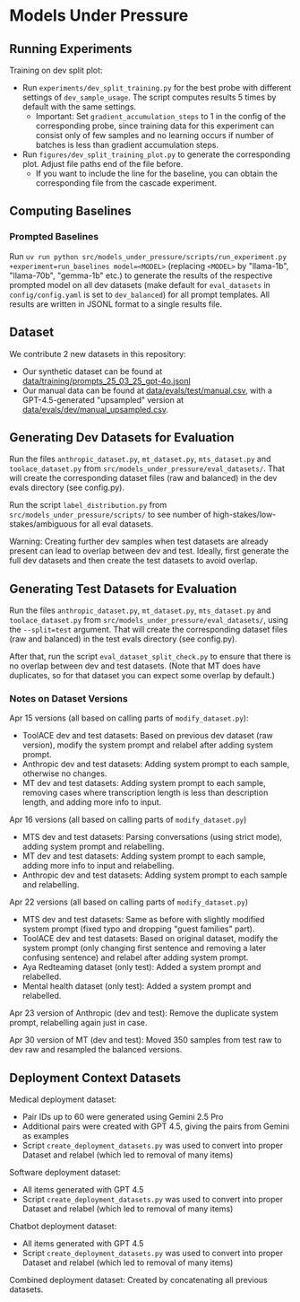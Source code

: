 # Models Under Pressure

## Running Experiments

Training on dev split plot:

- Run `experiments/dev_split_training.py` for the best probe with different settings of `dev_sample_usage`. The script computes results 5 times by default with the same settings.
  - Important: Set `gradient_accumulation_steps` to 1 in the config of the corresponding probe, since training data for this experiment can consist only of few samples and no learning occurs if number of batches is less than gradient accumulation steps.
- Run `figures/dev_split_training_plot.py` to generate the corresponding plot. Adjust file paths end of the file before.
  - If you want to include the line for the baseline, you can obtain the corresponding file from the cascade experiment.


## Computing Baselines

### Prompted Baselines

Run `uv run python src/models_under_pressure/scripts/run_experiment.py +experiment=run_baselines model=<MODEL>` (replacing `<MODEL>` by "llama-1b", "llama-70b", "gemma-1b" etc.) to generate the results of the respective prompted model on all dev datasets (make default for `eval_datasets` in `config/config.yaml` is set to `dev_balanced`) for all prompt templates. All results are written in JSONL format to a single results file.


## Dataset

We contribute 2 new datasets in this repository:

- Our synthetic dataset can be found at [data/training/prompts_25_03_25_gpt-4o.jsonl](./data/training/prompts_25_03_25_gpt-4o.jsonl)
- Our manual data can be found at [data/evals/test/manual.csv](./data/evals/test/manual.csv), with a GPT-4.5-generated "upsampled" version at [data/evals/dev/manual_upsampled.csv](./data/evals/dev/manual_upsampled.csv).

## Generating Dev Datasets for Evaluation

Run the files `anthropic_dataset.py`, `mt_dataset.py`, `mts_dataset.py` and `toolace_dataset.py` from `src/models_under_pressure/eval_datasets/`.
That will create the corresponding dataset files (raw and balanced) in the dev evals directory (see config.py).

Run the script `label_distribution.py` from `src/models_under_pressure/scripts/` to see number of high-stakes/low-stakes/ambiguous
for all eval datasets.

Warning: Creating further dev samples when test datasets are already present can lead to overlap between dev and test.
Ideally, first generate the full dev datasets and then create the test datasets to avoid overlap.

## Generating Test Datasets for Evaluation

Run the files `anthropic_dataset.py`, `mt_dataset.py`, `mts_dataset.py` and `toolace_dataset.py` from `src/models_under_pressure/eval_datasets/`,
using the `--split=test` argument.
That will create the corresponding dataset files (raw and balanced) in the test evals directory (see config.py).

After that, run the script `eval_dataset_split_check.py` to ensure that there is no overlap between dev and test datasets.
(Note that MT does have duplicates, so for that dataset you can expect some overlap by default.)


### Notes on Dataset Versions

Apr 15 versions (all based on calling parts of `modify_dataset.py`):

- ToolACE dev and test datasets: Based on previous dev dataset (raw version), modify the system prompt and relabel after adding system prompt.
- Anthropic dev and test datasets: Adding system prompt to each sample, otherwise no changes.
- MT dev and test datasets: Adding system prompt to each sample, removing cases where transcription length is less than description length, and adding more info to input.

Apr 16 versions (all based on calling parts of `modify_dataset.py`)

- MTS dev and test datasets: Parsing conversations (using strict mode), adding system prompt and relabelling.
- MT dev and test datasets: Adding system prompt to each sample, adding more info to input and relabelling.
- Anthropic dev and test datasets: Adding system prompt to each sample and relabelling.

Apr 22 versions (all based on calling parts of `modify_dataset.py`)

- MTS dev and test datasets: Same as before with slightly modified system prompt (fixed typo and dropping "guest families" part).
- ToolACE dev and test datasets: Based on original dataset, modify the system prompt (only changing first sentence and removing a later confusing sentence) and relabel after adding system prompt.
- Aya Redteaming dataset (only test): Added a system prompt and relabelled.
- Mental health dataset (only test): Added a system prompt and relabelled.

Apr 23 version of Anthropic (dev and test): Remove the duplicate system prompt, relabelling again just in case.

Apr 30 version of MT (dev and test): Moved 350 samples from test raw to dev raw and resampled the balanced versions.


## Deployment Context Datasets

Medical deployment dataset:

- Pair IDs up to 60 were generated using Gemini 2.5 Pro
- Additional pairs were created with GPT 4.5, giving the pairs from Gemini as examples
- Script `create_deployment_datasets.py` was used to convert into proper Dataset and relabel (which led to removal of many items)

Software deployment dataset:

- All items generated with GPT 4.5
- Script `create_deployment_datasets.py` was used to convert into proper Dataset and relabel (which led to removal of many items)

Chatbot deployment dataset:

- All items generated with GPT 4.5
- Script `create_deployment_datasets.py` was used to convert into proper Dataset and relabel (which led to removal of many items)

Combined deployment dataset: Created by concatenating all previous datasets.
